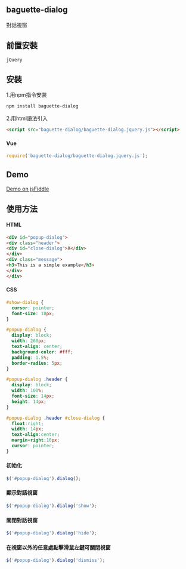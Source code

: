 ## baguette-dialog
對話視窗
## 前置安裝
    jQuery
## 安裝
1.用npm指令安裝
```sh
npm install baguette-dialog
```
2.用html語法引入
```html
<script src="baguette-dialog/baguette-dialog.jquery.js"></script>
```
#### Vue
```javascript
require('baguette-dialog/baguette-dialog.jquery.js');
```
## Demo
[Demo on jsFiddle](https://jsfiddle.net/Palehorse/xs0f2p5t/47)
## 使用方法
#### HTML
```html
<div id="popup-dialog">
<div class="header">
<div id="close-dialog">X</div>
</div>
<div class="message">
<h3>This is a simple example</h3>
</div>
</div>
```
#### CSS
```css
#show-dialog {
  cursor: pointer;
  font-size: 18px;
}

#popup-dialog {
  display: block;
  width: 260px;
  text-align: center;
  background-color: #fff;
  padding: 1.5%;
  border-radius: 5px;
}

#popup-dialog .header {
  display: block;
  width: 100%;
  font-size: 14px;
  height: 14px;
}

#popup-dialog .header #close-dialog {
  float:right;
  width: 14px;
  text-align:center;
  margin-right:10px;
  cursor: pointer;
}
```
#### 初始化
```javascript
$('#popup-dialog').dialog();
```
#### 顯示對話視窗
```javascript
$('#popup-dialog').dialog('show');
```
#### 關閉對話視窗
```javascript
$('#popup-dialog').dialog('hide');
```
#### 在視窗以外的任意處點擊滑鼠左鍵可關閉視窗
```javascript
$('#popup-dialog').dialog('dismiss');
```
